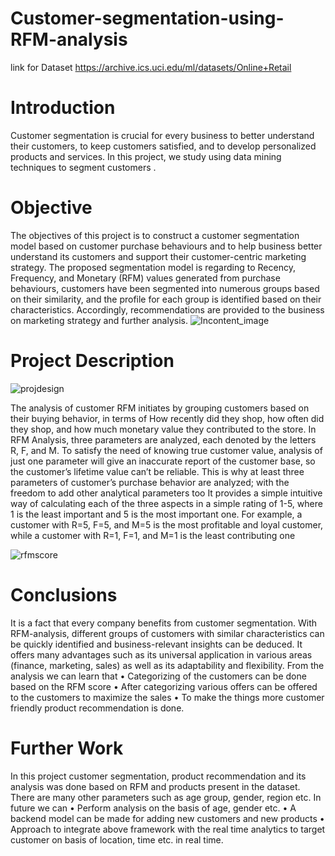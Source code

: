 
# Customer-segmentation-using-RFM-analysis
link for Dataset 	https://archive.ics.uci.edu/ml/datasets/Online+Retail
# Introduction
Customer segmentation is crucial for every business to better understand their customers, to keep customers satisfied, and to develop personalized products and services. In this project, we study using data mining techniques to segment customers . 

# Objective
The objectives of this project is to construct a customer segmentation model based on customer purchase behaviours and to help business better understand its customers and support their customer-centric marketing strategy. The proposed segmentation model is regarding to Recency, Frequency, and Monetary (RFM) values generated from purchase behaviours, customers have been segmented into numerous groups based on their similarity, and the profile for each group is identified based on their characteristics. Accordingly, recommendations are provided to the business on marketing strategy and further analysis.
![Incontent_image](https://user-images.githubusercontent.com/67309506/121683959-bdb4a500-cac6-11eb-8592-e058a38415b0.png)

# Project Description

![projdesign](https://user-images.githubusercontent.com/67309506/121684570-885c8700-cac7-11eb-8bb5-920a44edc2e4.JPG)

The analysis of customer RFM initiates by grouping customers based on their buying behavior, in terms of How recently did they shop, how often did they shop, and how much monetary value they contributed to the store.
In RFM Analysis, three parameters are analyzed, each denoted by the letters R, F, and M. To satisfy the need of knowing true customer value, analysis of just one parameter will give an inaccurate report of the customer base, so the customer’s lifetime value can’t be reliable. This is why at least three parameters of customer’s purchase behavior are analyzed; with the freedom to add other analytical parameters too
It provides a simple intuitive way of calculating each of the three aspects in a simple rating of 1-5, where 1 is the least important and 5 is the most important one. For example, a customer with R=5, F=5, and M=5 is the most profitable and loyal customer, while a customer with R=1, F=1, and M=1 is the least contributing one

![rfmscore](https://user-images.githubusercontent.com/67309506/121684831-e8ebc400-cac7-11eb-9e3f-36082901dae5.JPG)

# Conclusions 
It is a fact that every company benefits from customer segmentation. With RFM-analysis, different groups of customers with similar characteristics can be quickly identified and business-relevant insights can be deduced. It offers many advantages such as its universal application in various areas (finance, marketing, sales) as well as its adaptability and flexibility. 
From the analysis we can learn that
•	Categorizing of the customers can be done based on the RFM score
•	After categorizing various offers can be offered to the customers to maximize the sales
•	To make the things more customer friendly product recommendation is done.

# Further Work
In this project customer segmentation, product recommendation and its analysis was done based on RFM and products present in the dataset. There are many other parameters such as age group, gender, region etc.
In future we can
•	Perform analysis on the basis of age, gender etc.
•	A backend model can be made for adding new customers and new products
•	Approach to integrate above framework with the real time analytics to target customer on basis of location,
time etc. in real time.




